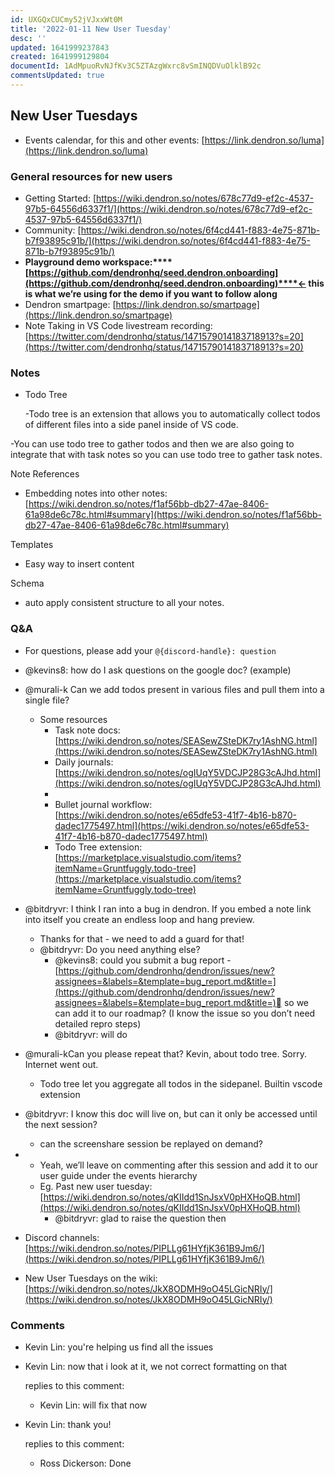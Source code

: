 ```yaml
---
id: UXGQxCUCmy52jVJxxWt0M
title: '2022-01-11 New User Tuesday'
desc: ''
updated: 1641999237843
created: 1641999129804
documentId: 1AdMpuoRvNJfKv3C5ZTAzgWxrc8vSmINQDVuOlklB92c
commentsUpdated: true
---
```

## New User Tuesdays

- Events calendar, for this and other events: [https://link.dendron.so/luma](https://link.dendron.so/luma) 

### General resources for new users

- Getting Started: [https://wiki.dendron.so/notes/678c77d9-ef2c-4537-97b5-64556d6337f1/](https://wiki.dendron.so/notes/678c77d9-ef2c-4537-97b5-64556d6337f1/) 
- Community: [https://wiki.dendron.so/notes/6f4cd441-f883-4e75-871b-b7f93895c91b/](https://wiki.dendron.so/notes/6f4cd441-f883-4e75-871b-b7f93895c91b/)
- **Playground demo workspace:****[https://github.com/dendronhq/seed.dendron.onboarding](https://github.com/dendronhq/seed.dendron.onboarding)****← this is what we’re using for the demo if you want to follow along**
- Dendron smartpage: [https://link.dendron.so/smartpage](https://link.dendron.so/smartpage) 
- Note Taking in VS Code livestream recording: [https://twitter.com/dendronhq/status/1471579014183718913?s=20](https://twitter.com/dendronhq/status/1471579014183718913?s=20) 

### Notes

- Todo Tree

	-Todo tree is an extension that allows you to automatically collect todos of different files into a side panel inside of VS code.

-You can use todo tree to gather todos and then we are also going to integrate that with task notes so you can use todo tree to gather task notes. 

Note References

- Embedding notes into other notes: [https://wiki.dendron.so/notes/f1af56bb-db27-47ae-8406-61a98de6c78c.html#summary](https://wiki.dendron.so/notes/f1af56bb-db27-47ae-8406-61a98de6c78c.html#summary)

Templates

- Easy way to insert content

Schema

- auto apply consistent structure to all your notes.

### Q&A

- For questions, please add your `@{discord-handle}: question`
- @kevins8: how do I ask questions on the google doc? (example)
- @murali-k Can we add todos present in various files and pull them into a single file? 
  - Some resources
    - Task note docs: [https://wiki.dendron.so/notes/SEASewZSteDK7ry1AshNG.html](https://wiki.dendron.so/notes/SEASewZSteDK7ry1AshNG.html)
    - Daily journals: [https://wiki.dendron.so/notes/ogIUqY5VDCJP28G3cAJhd.html](https://wiki.dendron.so/notes/ogIUqY5VDCJP28G3cAJhd.html)
    - 
    - Bullet journal workflow: [https://wiki.dendron.so/notes/e65dfe53-41f7-4b16-b870-dadec1775497.html](https://wiki.dendron.so/notes/e65dfe53-41f7-4b16-b870-dadec1775497.html)
    - Todo Tree extension: [https://marketplace.visualstudio.com/items?itemName=Gruntfuggly.todo-tree](https://marketplace.visualstudio.com/items?itemName=Gruntfuggly.todo-tree)
- @bitdryvr: I think I ran into a bug in dendron. If you embed a note link into itself you create an endless loop and hang preview.
  - Thanks for that - we need to add a guard for that!
  - @bitdryvr: Do you need anything else?
    - @kevins8: could you submit a bug report - [https://github.com/dendronhq/dendron/issues/new?assignees=&labels=&template=bug_report.md&title=](https://github.com/dendronhq/dendron/issues/new?assignees=&labels=&template=bug_report.md&title=) so we can add it to our roadmap? (I know the issue so you don’t need detailed repro steps)
    - @bitdryvr: will do
- @murali-kCan you please repeat that? Kevin, about todo tree. Sorry. Internet went out. 
  - Todo tree let you aggregate all todos in the sidepanel. Builtin vscode extension
- @bitdryvr: I know this doc will live on, but can it only be accessed until the next session?
  - can the screenshare session be replayed on demand?

- 
  - Yeah, we’ll leave on commenting after this session and add it to our user guide under the events hierarchy
  - Eg. Past new user tuesday: [https://wiki.dendron.so/notes/qKIIdd1SnJsxV0pHXHoQB.html](https://wiki.dendron.so/notes/qKIIdd1SnJsxV0pHXHoQB.html)
    - @bitdryvr: glad to raise the question then
- Discord channels: [https://wiki.dendron.so/notes/PIPLLg61HYfjK361B9Jm6/](https://wiki.dendron.so/notes/PIPLLg61HYfjK361B9Jm6/)
- New User Tuesdays on the wiki: [https://wiki.dendron.so/notes/JkX8ODMH9oO45LGicNRIy/](https://wiki.dendron.so/notes/JkX8ODMH9oO45LGicNRIy/) 


### Comments

 - Kevin Lin:  you're helping us find all the issues
- Kevin Lin:  now that i look at it, we not correct formatting on that

	 replies to this comment: 

	 - Kevin Lin: will fix that now
- Kevin Lin:  thank you!

	 replies to this comment: 

	 - Ross Dickerson: Done
